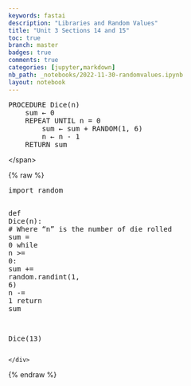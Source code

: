 ```yaml
---
keywords: fastai
description: "Libraries and Random Values"
title: "Unit 3 Sections 14 and 15"
toc: true
branch: master
badges: true
comments: true
categories: [jupyter,markdown]
nb_path: _notebooks/2022-11-30-randomvalues.ipynb
layout: notebook
---
```


<!--
#################################################
### THIS FILE WAS AUTOGENERATED! DO NOT EDIT! ###
#################################################
# file to edit: _notebooks/2022-11-30-randomvalues.ipynb
-->

<div class="container" id="notebook-container">
        
<div class="cell border-box-sizing text_cell rendered"><div class="inner_cell">
<div class="text_cell_render border-box-sizing rendered_html">
<p><span style="color:white"></p>
<div class="highlight"><pre><span></span><span class="n">PROCEDURE</span> <span class="n">Dice</span><span class="p">(</span><span class="n">n</span><span class="p">)</span>
    <span class="n">sum</span> <span class="err">←</span> <span class="mi">0</span>
    <span class="n">REPEAT</span> <span class="n">UNTIL</span> <span class="n">n</span> <span class="o">=</span> <span class="mi">0</span>
        <span class="n">sum</span> <span class="err">←</span> <span class="n">sum</span> <span class="o">+</span> <span class="n">RANDOM</span><span class="p">(</span><span class="mi">1</span><span class="p">,</span> <span class="mi">6</span><span class="p">)</span>
        <span class="n">n</span> <span class="err">←</span> <span class="n">n</span> <span class="o">-</span> <span class="mi">1</span>
    <span class="n">RETURN</span> <span class="n">sum</span>
</pre></div>
<p>&lt;/span&gt;</p>

</div>
</div>
</div>
    {% raw %}
    
<div class="cell border-box-sizing code_cell rendered">
<div class="input">

<div class="inner_cell">
    <div class="input_area">
<div class=" highlight hl-ipython3"><pre><span></span><span class="kn">import</span> <span class="nn">random</span>

<span class="k">def</span> <span class="nf">Dice</span><span class="p">(</span><span class="n">n</span><span class="p">):</span> <span class="c1"># Where “n” is the number of die rolled</span>
	<span class="nb">sum</span> <span class="o">=</span> <span class="mi">0</span>
	<span class="k">while</span> <span class="n">n</span> <span class="o">&gt;=</span> <span class="mi">0</span><span class="p">:</span>
		<span class="nb">sum</span> <span class="o">+=</span> <span class="n">random</span><span class="o">.</span><span class="n">randint</span><span class="p">(</span><span class="mi">1</span><span class="p">,</span> <span class="mi">6</span><span class="p">)</span>
		<span class="n">n</span> <span class="o">-=</span> <span class="mi">1</span>
	<span class="k">return</span> <span class="nb">sum</span>

<span class="n">Dice</span><span class="p">(</span><span class="mi">13</span><span class="p">)</span>
</pre></div>

    </div>
</div>
</div>

</div>
    {% endraw %}

</div>
 

